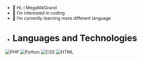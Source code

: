 - 👋 Hi, i MegaNikGrand
- 👀 I’m interested in coding
- 🌱 I’m currently learning more different language
- # Languages and Technologies 
![PHP](https://img.shields.io/badge/-PHP-090909?style=flat&logo=php)
![Python](https://pbs.twimg.com/media/EUxED69WkAcPReb.jpg?style=flat&logo=python)
![CSS](https://img.shields.io/badge/-CSS-090909?style=flat&logo=css3)
![HTML](https://img.shields.io/badge/-HTML-090909?style=flat&logo=html5)
<!---
nikitangrand/nikitangrand is a ✨ special ✨ repository because its `README.md` (this file) appears on your GitHub profile.
You can click the Preview link to take a look at your changes.
--->
